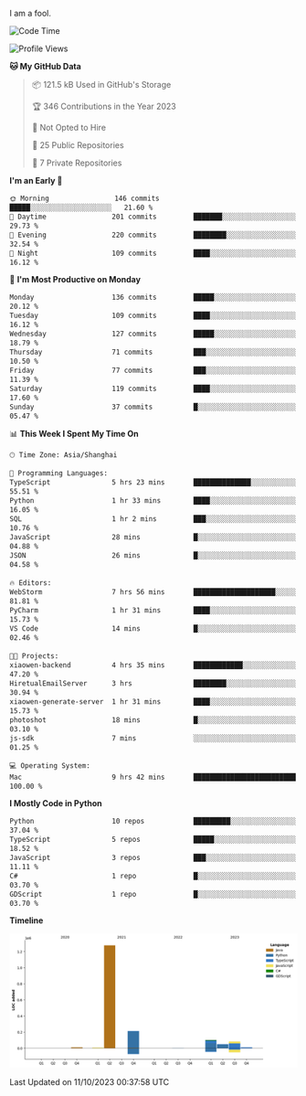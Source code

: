 I am a fool.

<!--START_SECTION:waka-->
![Code Time](http://img.shields.io/badge/Code%20Time-757%20hrs%2025%20mins-blue)

![Profile Views](http://img.shields.io/badge/Profile%20Views-0-blue)

**🐱 My GitHub Data** 

> 📦 121.5 kB Used in GitHub's Storage 
 > 
> 🏆 346 Contributions in the Year 2023
 > 
> 🚫 Not Opted to Hire
 > 
> 📜 25 Public Repositories 
 > 
> 🔑 7 Private Repositories 
 > 
**I'm an Early 🐤** 

```text
🌞 Morning                146 commits         █████░░░░░░░░░░░░░░░░░░░░   21.60 % 
🌆 Daytime                201 commits         ███████░░░░░░░░░░░░░░░░░░   29.73 % 
🌃 Evening                220 commits         ████████░░░░░░░░░░░░░░░░░   32.54 % 
🌙 Night                  109 commits         ████░░░░░░░░░░░░░░░░░░░░░   16.12 % 
```
📅 **I'm Most Productive on Monday** 

```text
Monday                   136 commits         █████░░░░░░░░░░░░░░░░░░░░   20.12 % 
Tuesday                  109 commits         ████░░░░░░░░░░░░░░░░░░░░░   16.12 % 
Wednesday                127 commits         █████░░░░░░░░░░░░░░░░░░░░   18.79 % 
Thursday                 71 commits          ███░░░░░░░░░░░░░░░░░░░░░░   10.50 % 
Friday                   77 commits          ███░░░░░░░░░░░░░░░░░░░░░░   11.39 % 
Saturday                 119 commits         ████░░░░░░░░░░░░░░░░░░░░░   17.60 % 
Sunday                   37 commits          █░░░░░░░░░░░░░░░░░░░░░░░░   05.47 % 
```


📊 **This Week I Spent My Time On** 

```text
🕑︎ Time Zone: Asia/Shanghai

💬 Programming Languages: 
TypeScript               5 hrs 23 mins       ██████████████░░░░░░░░░░░   55.51 % 
Python                   1 hr 33 mins        ████░░░░░░░░░░░░░░░░░░░░░   16.05 % 
SQL                      1 hr 2 mins         ███░░░░░░░░░░░░░░░░░░░░░░   10.76 % 
JavaScript               28 mins             █░░░░░░░░░░░░░░░░░░░░░░░░   04.88 % 
JSON                     26 mins             █░░░░░░░░░░░░░░░░░░░░░░░░   04.58 % 

🔥 Editors: 
WebStorm                 7 hrs 56 mins       ████████████████████░░░░░   81.81 % 
PyCharm                  1 hr 31 mins        ████░░░░░░░░░░░░░░░░░░░░░   15.73 % 
VS Code                  14 mins             █░░░░░░░░░░░░░░░░░░░░░░░░   02.46 % 

🐱‍💻 Projects: 
xiaowen-backend          4 hrs 35 mins       ████████████░░░░░░░░░░░░░   47.20 % 
HiretualEmailServer      3 hrs               ████████░░░░░░░░░░░░░░░░░   30.94 % 
xiaowen-generate-server  1 hr 31 mins        ████░░░░░░░░░░░░░░░░░░░░░   15.73 % 
photoshot                18 mins             █░░░░░░░░░░░░░░░░░░░░░░░░   03.10 % 
js-sdk                   7 mins              ░░░░░░░░░░░░░░░░░░░░░░░░░   01.25 % 

💻 Operating System: 
Mac                      9 hrs 42 mins       █████████████████████████   100.00 % 
```

**I Mostly Code in Python** 

```text
Python                   10 repos            █████████░░░░░░░░░░░░░░░░   37.04 % 
TypeScript               5 repos             █████░░░░░░░░░░░░░░░░░░░░   18.52 % 
JavaScript               3 repos             ███░░░░░░░░░░░░░░░░░░░░░░   11.11 % 
C#                       1 repo              █░░░░░░░░░░░░░░░░░░░░░░░░   03.70 % 
GDScript                 1 repo              █░░░░░░░░░░░░░░░░░░░░░░░░   03.70 % 
```



**Timeline**

![Lines of Code chart](https://raw.githubusercontent.com/VeejaLiu/VeejaLiu/master/assets/bar_graph.png)


 Last Updated on 11/10/2023 00:37:58 UTC
<!--END_SECTION:waka-->
